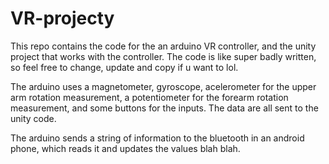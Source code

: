 # VR-projecty

This repo contains the code for the an arduino VR controller, and the unity project that works with the controller.
The code is like super badly written, so feel free to change, update and copy if u want to lol.

The arduino uses a magnetometer, gyroscope, acelerometer for the upper arm rotation measurement, a potentiometer for the forearm rotation measurement, and some buttons for the inputs. The data are all sent to the unity code.

The arduino sends a string of information to the bluetooth in an android phone, which reads it and updates the values blah blah.
